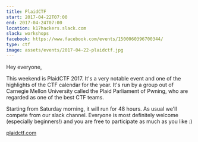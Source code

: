 ```yaml
---
title: PlaidCTF
start: 2017-04-22T07:00
end: 2017-04-24T07:00
location: k17hackers.slack.com
slack: workshops
facebook: https://www.facebook.com/events/1500060396700344/
type: ctf
image: assets/events/2017-04-22-plaidctf.jpg
---
```


Hey everyone,

This weekend is PlaidCTF 2017. It's a very notable event and one of the
highlights of the CTF calendar for the year. It's run by a group out of Carnegie
Mellon University called the Plaid Parliament of Pwning, who are regarded as one
of the best CTF teams.

Starting from Saturday morning, it will run for 48 hours. As usual we'll compete
from our slack channel. Everyone is most definitely welcome (especially
beginners!) and you are free to participate as much as you like :)

[plaidctf.com](http://plaidctf.com)
